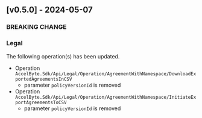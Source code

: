 <a name="v0.5.0"></a>
## [v0.5.0] - 2024-05-07

### BREAKING CHANGE

### Legal
The following operation(s) has been updated.
- Operation `AccelByte.Sdk/Api/Legal/Operation/AgreementWithNamespace/DownloadExportedAgreementsInCSV`
    - parameter `policyVersionId` is removed
- Operation `AccelByte.Sdk/Api/Legal/Operation/AgreementWithNamespace/InitiateExportAgreementsToCSV`
    - parameter `policyVersionId` is removed